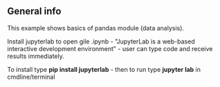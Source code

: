 ## General info
This example shows basics of pandas module (data analysis).

Install jupyterlab to open gile .ipynb - "JupyterLab is a web-based interactive development environment" - user can type code and receive results immediately.

To install type **pip install jupyterlab** - then to run type **jupyter lab** in cmdline/terminal
